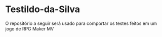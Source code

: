 # Testildo-da-Silva
O repositório a seguir será usado para comportar os testes feitos em um jogo de RPG Maker MV
